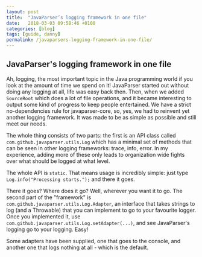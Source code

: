 ```yaml
---
layout: post
title:  "JavaParser’s logging framework in one file"
date:   2018-03-03 09:58:46 +0100
categories: [blog]
tags: [guide, danny]
permalink: /javaparsers-logging-framework-in-one-file/
---
```


## JavaParser's logging framework in one file

Ah, logging, the most important topic in the Java programming world if you look at the amount of time we spend on it! JavaParser started out without doing any logging at all, life was easy back then. Then, when we added `SourceRoot` which does a lot of file operations, and it became interesting to output some kind of progress to keep people entertained. We have a strict no-dependencies rule for javaparser-core, so, yes, we had to reinvent yet another logging framework. It was made to be as simple as possible and still meet our needs. 

The whole thing consists of two parts: the first is an API class called `com.github.javaparser.utils.Log` which has a minimal set of methods that can be seen in other logging frameworks: trace, info, error. In my experience, adding more of these only leads to organization wide fights over what should be logged at what level. 

The whole API is `static`. That means usage is incredibly simple: just type `Log.info("Processing starts.");` and there it goes. 

There it goes? Where does it go? Well, wherever you want it to go. The second part of the "framework" is `com.github.javaparser.utils.Log.Adapter`, an interface that takes strings to log (and a Throwable) that you can implement to go to your favourite logger. Once you implemented it, use `com.github.javaparser.utils.Log.setAdapter(...)`, and see JavaParser's logging go to your logging. Easy! 

Some adapters have been supplied, one that goes to the console, and another one that logs nothing at all - which is the default.